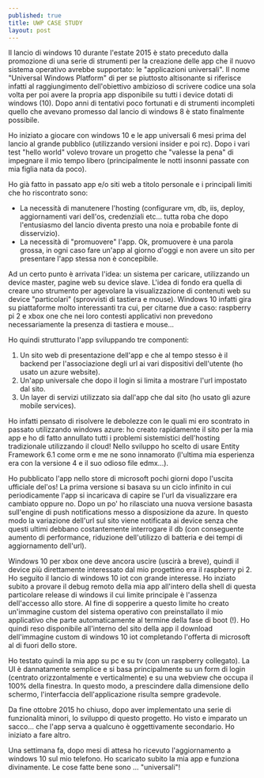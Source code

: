 ```yaml
---
published: true
title: UWP CASE STUDY
layout: post
---
```

Il lancio di windows 10 durante l'estate 2015 è stato preceduto dalla promozione di una serie di strumenti per la creazione delle app che il nuovo sistema operativo avrebbe supportato: le "applicazioni universali". Il nome "Universal Windows Platform" di per se piuttosto altisonante si riferisce infatti al raggiungimento dell'obiettivo ambizioso di scrivere codice una sola volta per poi avere la propria app disponibile su tutti i device dotati di windows (10). Dopo anni di tentativi poco fortunati e di strumenti incompleti quello che avevano promesso dal lancio di windows 8 è stato finalmente possibile. 

Ho iniziato a giocare con windows 10 e le app universali 6 mesi prima del lancio al grande pubblico (utilizzando versioni insider e poi rc). Dopo i vari test "hello world" volevo trovare un progetto che "valesse la pena" di impegnare il mio tempo libero (principalmente le notti insonni passate con mia figlia nata da poco). 

Ho già fatto in passato app e/o siti web a titolo personale e i principali limiti che ho riscontrato sono:
- La necessità di manutenere l'hosting (configurare vm, db, iis, deploy, aggiornamenti vari dell'os, credenziali etc... tutta roba che dopo l'entusiasmo del lancio diventa presto una noia e probabile fonte di disservizio).
- La necessità di "promuovere" l'app. Ok, promuovere è una parola grossa, in ogni caso fare un'app al giorno d'oggi e non avere un sito per presentare l'app stessa non è concepibile. 

Ad un certo punto è arrivata l'idea: un sistema per caricare, utilizzando un device master, pagine web su device slave. L'idea di fondo era quella di creare uno strumento per agevolare la visualizzazione di contenuti web su device "particolari" (sprovvisti di tastiera e mouse). Windows 10 infatti gira su piattaforme molto interessanti tra cui, per citarne due a caso: raspberry pi 2 e xbox one che nei loro contesti applicativi non prevedono necessariamente la presenza di tastiera e mouse... 

Ho quindi strutturato l'app sviluppando tre componenti:
1) Un sito web di presentazione dell'app e che al tempo stesso è il backend per l'associazione degli url ai vari dispositivi dell'utente (ho usato un azure website).
2) Un'app universale che dopo il login si limita a mostrare l'url impostato dal sito.
3) Un layer di servizi utilizzato sia dall'app che dal sito (ho usato gli azure mobile services).

Ho infatti pensato di risolvere le debolezze con le quali mi ero scontrato in passato utilizzando windows azure: ho creato rapidamente il sito per la mia app e ho di fatto annullato tutti i problemi sistemistici dell'hosting tradizionale utilizzando il cloud!
Nello sviluppo ho scelto di usare Entity Framework 6.1 come orm e me ne sono innamorato (l'ultima mia esperienza era con la versione 4 e il suo odioso file edmx...). 

Ho pubblicato l'app nello store di microsoft pochi giorni dopo l'uscita ufficiale del'os! 
La prima versione si basava su un ciclo infinito in cui periodicamente l'app si incaricava di capire se l'url da visualizzare era cambiato oppure no. Dopo un po' ho rilasciato una nuova versione basasta sull'engine di push notifications messo a disposizione da azure. In questo modo la variazione dell'url sul sito viene notificata ai device senza che questi ultimi debbano costantemente interrogare il db (con conseguente aumento di performance, riduzione dell'utilizzo di batteria e dei tempi di aggiornamento dell'url). 

Windows 10 per xbox one deve ancora uscire (uscirà a breve), quindi il device più direttamente interessato dal mio progettino era il raspberry pi 2. Ho seguito il lancio di windows 10 iot con grande interesse. Ho inziato subito a provare il debug remoto della mia app all'intero della shell di questa particolare release di windows il cui limite principale è l'assenza dell'accesso allo store. Al fine di sopperire a questo limite ho creato un'immagine custom del sistema operativo con preinstallato il mio applicativo che parte automaticamente al termine della fase di boot (!). Ho quindi reso disponibile all'interno del sito della app il download dell'immagine custom di windows 10 iot completando l'offerta di microsoft al di fuori dello store.

Ho testato quindi la mia app su pc e su tv (con un raspberry collegato). La UI è dannatamente semplice e si basa principalmente su un form di login (centrato orizzontalmente e verticalmente) e su una webview che occupa il 100% della finestra. In questo modo, a prescindere dalla dimensione dello schermo, l'interfaccia dell'applicazione risulta sempre gradevole.  

Da fine ottobre 2015 ho chiuso, dopo aver implementato una serie di funzionalità minori, lo sviluppo di questo progetto. Ho visto e imparato un sacco... che l'app serva a qualcuno è oggettivamente secondario. Ho iniziato a fare altro.

Una settimana fa, dopo mesi di attesa ho ricevuto l'aggiornamento a windows 10 sul mio telefono. Ho scaricato subito la mia app e funziona divinamente. Le cose fatte bene sono ... "universali"!